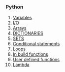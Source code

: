 ### Python


1. [Variables](./variables.md)
2. [I/O]()
3. [Arrays]()
4. [DICTIONARIES]()
5. [SETS]()
6. [Conditional statements]()
7. [Loops]()
8. [In build functions]()
9. [User defined functions]()
10. [Lambda]()
